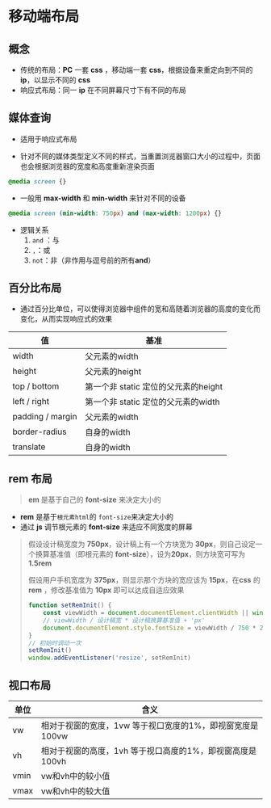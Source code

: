 ﻿# 移动端布局

## 概念

- 传统的布局：**PC** 一套 **css** ，移动端一套 **css**，根据设备来重定向到不同的 **ip**，以显示不同的 **css**
- 响应式布局：同一 **ip** 在不同屏幕尺寸下有不同的布局

## 媒体查询

- 适用于响应式布局

- 针对不同的媒体类型定义不同的样式，当重置浏览器窗口大小的过程中，页面也会根据浏览器的宽度和高度重新渲染页面

```css
@media screen {}
```

- 一般用 **max-width** 和 **min-width** 来针对不同的设备

```css
@media screen (min-width: 750px) and (max-width: 1200px) {}
```

- 逻辑关系
  1. `and` ：与
  2. `,`：或
  3. `not`：非（非作用与逗号前的所有**and**）

## 百分比布局

- 通过百分比单位，可以使得浏览器中组件的宽和高随着浏览器的高度的变化而变化，从而实现响应式的效果

| 值               | 基准                                 |
| ---------------- | ------------------------------------ |
| width            | 父元素的width                        |
| height           | 父元素的height                       |
| top / bottom     | 第一个非 static 定位的父元素的height |
| left / right     | 第一个非 static 定位的父元素的width  |
| padding / margin | 父元素的width                        |
| border-radius    | 自身的width                          |
| translate        | 自身的width                          |

## rem 布局

> **em** 是基于自己的 **font-size** 来决定大小的

- **rem** 是基于`根元素html`的 `font-size`来决定大小的 
- 通过 **js** 调节根元素的 **font-size** 来适应不同宽度的屏幕

> 假设设计稿宽度为 **750px**，设计稿上有一个方块宽为 **30px**，则自己设定一个换算基准值（即根元素的 **font-size**），设为**20px**，则方块宽可写为**1.5rem**
>
> 假设用户手机宽度为 **375px**，则显示那个方块的宽应该为 **15px**，在**css** 的 **rem** ，修改基准值为 **10px** 即可以达成自适应效果
>
> ```js
> function setRemInit() {
>     const viewWidth = document.documentElement.clientWidth || window.innerWidth
>     // viewWidth / 设计稿宽 * 设计稿换算基准值 + 'px'
>     document.documentElement.style.fontSize = viewWidth / 750 * 20 + 'px'
> }
> // 初始时调动一次
> setRemInit()
> window.addEventListener('resize', setRemInit)
> ```

## 视口布局

| 单位 | 含义                                                      |
| ---- | --------------------------------------------------------- |
| vw   | 相对于视窗的宽度，1vw 等于视口宽度的1%，即视窗宽度是100vw |
| vh   | 相对于视窗的高度，1vh 等于视口高度的1%，即视窗高度是100vh |
| vmin | vw和vh中的较小值                                          |
| vmax | vw和vh中的较大值                                          |